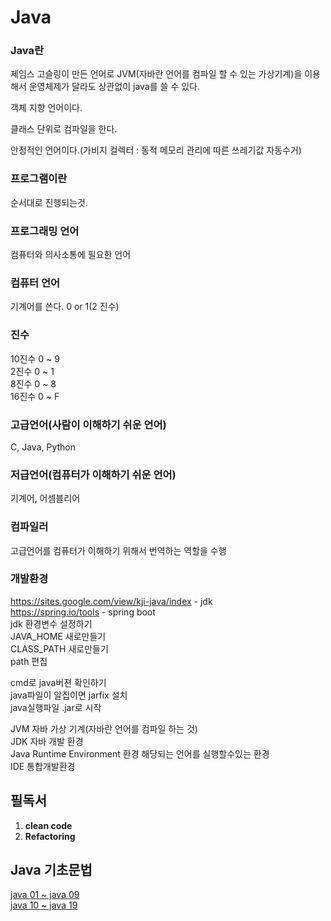# Java

### Java란
제임스 고슬링이 만든 언어로 JVM(자바란 언어를 컴파일 할 수 있는 가상기계)을 이용해서
운영체제가 달라도 상관없이 java를 쓸 수 있다.

객체 지향 언어이다.

클래스 단위로 컴파일을 한다.

안정적인 언어이다.(가비지 컬렉터 : 동적 메모리 관리에 따른 쓰레기값 자동수거)
### 프로그램이란
순서대로 진행되는것.

### 프로그래밍 언어
컴퓨터와 의사소통에 필요한 언어

### 컴퓨터 언어
기계어를 쓴다. 0 or 1(2 진수)

### 진수  
10진수 0 ~ 9  
2진수 0 ~ 1  
8진수 0 ~ 8  
16진수 0 ~ F 

### 고급언어(사람이 이해하기 쉬운 언어)
C, Java, Python

### 저급언어(컴퓨터가 이해하기 쉬운 언어)
기계어, 어셈블리어 

### 컴파일러
고급언어를 컴퓨터가 이해하기 위해서 번역하는 역할을 수행



### 개발환경 
https://sites.google.com/view/kji-java/index  - jdk  
https://spring.io/tools - spring boot  
jdk 환경변수 설정하기  
JAVA_HOME 새로만들기  
CLASS_PATH 새로만들기  
path 편집  
 
cmd로 java버젼 확인하기  
java파일이 알집이면 jarfix 설치  
java실행파일 .jar로 시작  

JVM 자바 가상 기계(자바란 언어를 컴파일 하는 것)  
JDK 자바 개발 환경  
Java Runtime Environment 환경 해당되는 언어를 실행할수있는 환경  
IDE 통합개발환경  

 

## 필독서
1. **clean code**  
2. **Refactoring**  

## Java 기초문법

[java 01 ~ java 09](https://github.com/Hyun1117/Java/tree/main/%EC%9E%90%EB%B0%94%EA%B8%B0%EC%B4%88%EB%AC%B8%EB%B2%95)  
[java 10 ~ java 19](https://github.com/Hyun1117/Java/tree/main/%EC%9E%90%EB%B0%94%EA%B8%B0%EC%B4%88%EB%AC%B8%EB%B2%9510_19)  

